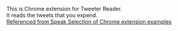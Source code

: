 This is Chrome extension for Tweeter Reader.<br />
It reads the tweets that you expend.<br />
[Referenced from Speak Selection of Chrome extension examples](https://developer.chrome.com/extensions/samples#search:tts)